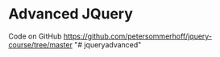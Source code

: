 # Advanced JQuery

Code on GitHub
https://github.com/petersommerhoff/jquery-course/tree/master
"# jqueryadvanced" 
